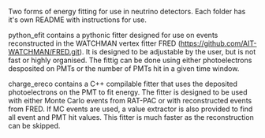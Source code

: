 Two forms of energy fitting for use in neutrino detectors. Each folder has it's own README with instructions for use.

python_efit contains a pythonic fitter designed for use on events reconstructed in the WATCHMAN vertex fitter FRED (https://github.com/AIT-WATCHMAN/FRED.git). It is designed to be adjustable by the user, but is not fast or highly organised. The fittig can be done using either photoelectrons desposited on PMTs or the number of PMTs hit in a given time window.

charge_ereco contains a C++ compilable fitter that uses the deposited photoelectrons on the PMT to fit energy. The fitter is designed to be used with either Monte Carlo events from RAT-PAC or with reconstructed events from FRED. If MC events are used, a value extractor is also provided to find all event and PMT hit values. This fitter is much faster as the reconstruction can be skipped.
